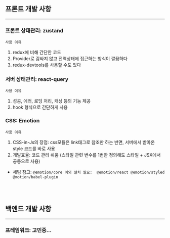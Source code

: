 ## 프론트 개발 사항

<hr>

### 프론트 상태관리: zustand

`사용 이유`

1. redux에 비해 간단한 코드
2. Provider로 감싸지 않고 전역상태에 접근하는 방식이 깔끔하다
3. redux-devtools를 사용할 수도 있다

### 서버 상태관리: react-query

`사용 이유`

1. 성공, 에러, 로딩 처리, 캐싱 등의 기능 제공
2. hook 형식으로 간단하게 사용

### CSS: Emotion

`사용 이유`

1. CSS-in-Js의 장점: css모듈은 link태그로 참조만 하는 반면, 서버에서 받아온 style 코드를 바로 사용
2. 개발효율: 코드 관리 쉬움 (스타일 관련 변수를 1번만 정의해도 스타일 + JSX에서 공통으로 사용)

- 세팅 참고: `@emotion/core 이외 설치 필요:  @emotion/react @emotion/styled @motion/babel-plugin`

<br>
<br>

## 백엔드 개발 사항

<hr>

### 프레임워크: 고민중...

